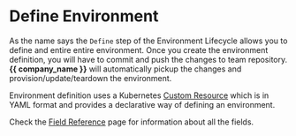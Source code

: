 # Define Environment

As the name says the `Define` step of the Environment Lifecycle allows you to define and entire entire environment. Once you create the environment definition, you will have to commit and push the changes to team repository. **{{ company_name }}** will automatically pickup the changes and provision/update/teardown the environment.

Environment definition uses a Kubernetes [Custom Resource](https://kubernetes.io/docs/concepts/extend-kubernetes/api-extension/custom-resources/) which is in YAML format and provides a declarative way of defining an environment.

Check the [Field Reference](/define/field_reference) page for information about all the fields.
